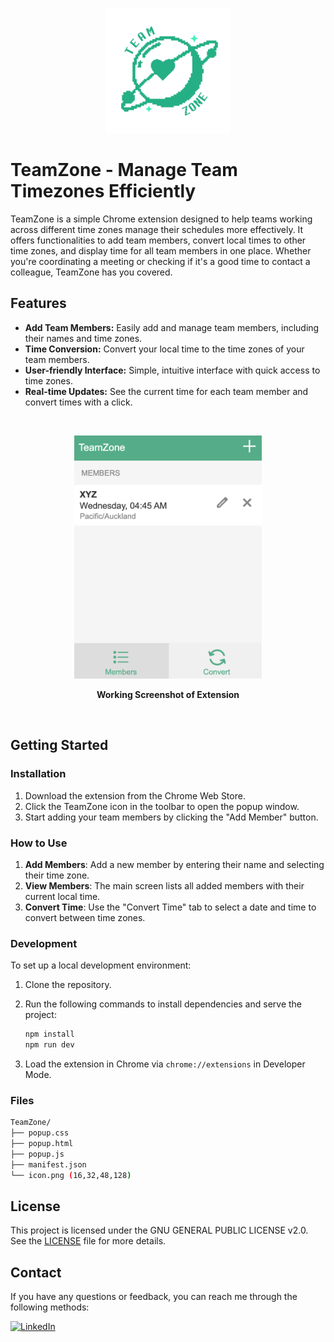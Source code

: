 <p align="center"><img src="logo.png" alt="TeamZone Logo" width="200" />
<br> <!-- This adds a blank line -->

# TeamZone - Manage Team Timezones Efficiently


TeamZone is a simple Chrome extension designed to help teams working across different time zones manage their schedules more effectively. It offers functionalities to add team members, convert local times to other time zones, and display time for all team members in one place. Whether you're coordinating a meeting or checking if it's a good time to contact a colleague, TeamZone has you covered.

## Features

- **Add Team Members:** Easily add and manage team members, including their names and time zones.
- **Time Conversion:** Convert your local time to the time zones of your team members.
- **User-friendly Interface:** Simple, intuitive interface with quick access to time zones.
- **Real-time Updates:** See the current time for each team member and convert times with a click.

<br> <!-- This adds a blank line -->

<p align="center"><img src="demo.png" alt="TeamZone Logo" width="300" />
<p align="center">
    <strong>Working Screenshot of Extension</strong>
</p>
<br> <!-- This adds a blank line -->

## Getting Started

### Installation

1. Download the extension from the Chrome Web Store.
2. Click the TeamZone icon in the toolbar to open the popup window.
3. Start adding your team members by clicking the "Add Member" button.

### How to Use

1. **Add Members**: Add a new member by entering their name and selecting their time zone.
2. **View Members**: The main screen lists all added members with their current local time.
3. **Convert Time**: Use the "Convert Time" tab to select a date and time to convert between time zones.

### Development

To set up a local development environment:

1. Clone the repository.
2. Run the following commands to install dependencies and serve the project:
   
    ```bash
    npm install
    npm run dev
    ```
4. Load the extension in Chrome via `chrome://extensions` in Developer Mode.

### Files
```bash
TeamZone/
├── popup.css
├── popup.html
├── popup.js
├── manifest.json
└── icon.png (16,32,48,128)
```

## License

This project is licensed under the GNU GENERAL PUBLIC LICENSE v2.0. See the [LICENSE](LICENSE) file for more details.

## Contact

If you have any questions or feedback, you can reach me through the following methods:

  <a href="https://www.linkedin.com/in/yajkotak" target="_blank">
    <img src="https://img.shields.io/badge/LinkedIn-Yaj_Kotak-blue?style=for-the-badge&logo=linkedin" alt="LinkedIn">
  </a>


